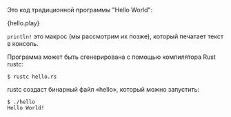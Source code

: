 Это код традиционной программы "Hello World":

{hello.play}

`println!` это макрос (мы рассмотрим их позже), который печатает текст в консоль.

Программа может быть сгенерирована с помощью компилятора Rust rustc:
```
$ rustc hello.rs
```

rustc создаст бинарный файл «hello», который можно запустить:
```
$ ./hello
Hello World!
```
